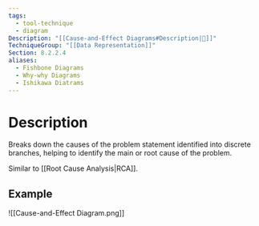```yaml
---
tags:
  - tool-technique
  - diagram
Description: "[[Cause-and-Effect Diagrams#Description|📝]]"
TechniqueGroup: "[[Data Representation]]"
Section: 8.2.2.4
aliases:
  - Fishbone Diagrams
  - Why-why Diagrams
  - Ishikawa Diatrams
---
```

# Description
Breaks down the causes of the problem statement identified into discrete branches, helping to identify the main or root cause of the problem.

Similar to [[Root Cause Analysis|RCA]].
## Example
![[Cause-and-Effect Diagram.png]]